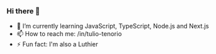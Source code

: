 ### Hi there 👋

- 🌱 I’m currently learning JavaScript, TypeScript, Node.js and Next.js
- 📫 How to reach me: /in/tulio-tenorio
- ⚡ Fun fact: I'm also a Luthier


